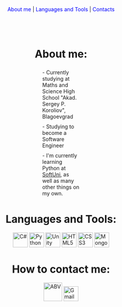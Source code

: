 <body>
<div style="display: flex;flex-flow: column wrap;align-items: center;">
    <header>
        <nav>
            <a href="#abt" style="display:inline;text-decoration:none;color:blue;" onMouseOver="this.style.color='red';this.style.border='1px solid red'" onMouseLeave="this.style.color='blue';this.style.border='none'">About me</a>
            <span> | </span>
            <a href="#langs" style="display:inline;text-decoration:none;color:blue;" onMouseOver="this.style.color='red';this.style.border='1px solid red'" onMouseLeave="this.style.color='blue';this.style.border='none'">Languages and Tools</a>
            <span> | </span>
            <a href="#contact" style="display:inline;text-decoration:none;color:blue;" onMouseOver="this.style.color='red';this.style.border='1px solid red'" onMouseLeave="this.style.color='blue';this.style.border='none'">Contacts</a>
        </nav>
    </header>
    <h1 id="abt">About me:</h1>
    <div id="abt-desc" style="display:flex;flex-wrap:wrap;align-items:center;width:20%;">
        <p style="margin-top:5px;margin-bottom:5px;">- Currently studying at Maths and Science High School "Akad. Sergey P. Koroliov", Blagoevgrad</p>
        <p style="margin-top:5px;margin-bottom:5px;">- Studying to become a Software Engineer</p>
        <p style="margin-top:5px;margin-bottom:5px;">- I'm currently learning Python at <a href="https://softuni.bg/">SoftUni</a>, as well as many other things on my own.</p>
    </div>
    <h1 id="langs">Languages and Tools:</h1>
    <div style="list-style-type: none;">
        <img src="https://cdn.jsdelivr.net/gh/devicons/devicon/icons/csharp/csharp-original.svg" title="C#" alt="C#" style="width:40px;height:40px;" />
        <img src="https://cdn.jsdelivr.net/gh/devicons/devicon/icons/python/python-original-wordmark.svg" title="Python" alt="Python" style="width:40px;height:40px;" />
        <img src="https://cdn.jsdelivr.net/gh/devicons/devicon/icons/unity/unity-original.svg" title="Unity" alt="Unity" style="width:40px;height:40px;" />
        <img src="https://cdn.jsdelivr.net/gh/devicons/devicon/icons/html5/html5-original-wordmark.svg" title="HTML5" alt="HTML5" style="width:40px;height:40px;" />
        <img src="https://cdn.jsdelivr.net/gh/devicons/devicon/icons/css3/css3-original-wordmark.svg" title="CSS3" alt="CSS3" style="width:40px;height:40px;" />
        <img src="https://cdn.jsdelivr.net/gh/devicons/devicon/icons/mongodb/mongodb-original-wordmark.svg" title="MongoDB" alt="MongoDB" style="width:40px;height:40px;" />
    </div>
    <h1 id="contact">How to contact me:</h1>
    <div style="align-content:center">
        <a href="mailto::marcello_k@abv.bg" style="height:100px;padding-top:25px;"><img src="https://blog.abv.bg/wp-content/uploads/2009/2011/01/abv-logo.png" style="width:50px" alt="ABV" style="height:70px;" /></a>
        <a href="mailto::marcello30032005@gmail.com"><img src="https://th.bing.com/th?id=ODLS.5e7ae0d8-1132-4a2a-8aa8-cb76156d41b8&w=32&h=32&qlt=90&pcl=fffffa&o=6&pid=1.2" alt="Gmail" style="width:40px;height:40px;" /></a>
    </div>
    <footer></footer>
</div>
</body>
